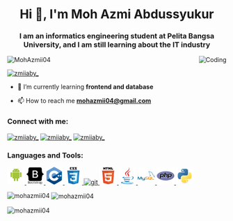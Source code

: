 <h1 align="center">Hi 👋, I'm Moh Azmi Abdussyukur</h1>
<h3 align="center">I am an informatics engineering student at Pelita Bangsa University, and I am still learning about the IT industry</h3>
<img align="right" alt="Coding" widht="400" src="https://media.tenor.com/-UygBh3nnfEAAAAC/coding.gif">

<p align="left"> <img src="https://komarev.com/ghpvc/?username=MohAzmii04&label=Profile%20views&color=0e75b6&style=flat" alt="MohAzmii04" /> </p>

<p align="left"> <a href="https://twitter.com/zmiiaby_" target="blank"><img src="https://img.shields.io/twitter/follow/zmiiaby_?logo=twitter&style=for-the-badge" alt="zmiiaby_" /></a> </p>

- 🌱 I’m currently learning **frontend and database**

- 📫 How to reach me **mohazmii04@gmail.com**

<h3 align="left">Connect with me:</h3>
<p align="left">
<a href="https://twitter.com/Mohamma33417685" target="blank"><img align="center" src="https://raw.githubusercontent.com/rahuldkjain/github-profile-readme-generator/master/src/images/icons/Social/twitter.svg" alt="zmiiaby_" height="30" width="40" /></a>
<a href="https://instagram.com/zmiiaby_" target="blank"><img align="center" src="https://raw.githubusercontent.com/rahuldkjain/github-profile-readme-generator/master/src/images/icons/Social/instagram.svg" alt="zmiiaby_" height="30" width="40" /></a>
<a href="https://www.youtube.com/c/UCgw0WMoBJr2Lf7hu1zXbaDw" target="blank"><img align="center" src="https://raw.githubusercontent.com/rahuldkjain/github-profile-readme-generator/master/src/images/icons/Social/youtube.svg" alt="zmiiaby_" height="30" width="40" /></a>
</p>

<h3 align="left">Languages and Tools:</h3>
<p align="left"> <a href="https://developer.android.com" target="_blank" rel="noreferrer"> <img src="https://raw.githubusercontent.com/devicons/devicon/master/icons/android/android-original-wordmark.svg" alt="android" width="40" height="40"/> </a> <a href="https://getbootstrap.com" target="_blank" rel="noreferrer"> <img src="https://raw.githubusercontent.com/devicons/devicon/master/icons/bootstrap/bootstrap-plain-wordmark.svg" alt="bootstrap" width="40" height="40"/> </a> <a href="https://www.w3schools.com/cpp/" target="_blank" rel="noreferrer"> <img src="https://raw.githubusercontent.com/devicons/devicon/master/icons/cplusplus/cplusplus-original.svg" alt="cplusplus" width="40" height="40"/> </a> <a href="https://www.w3schools.com/css/" target="_blank" rel="noreferrer"> <img src="https://raw.githubusercontent.com/devicons/devicon/master/icons/css3/css3-original-wordmark.svg" alt="css3" width="40" height="40"/> </a> <a href="https://git-scm.com/" target="_blank" rel="noreferrer"> <img src="https://www.vectorlogo.zone/logos/git-scm/git-scm-icon.svg" alt="git" width="40" height="40"/> </a> <a href="https://www.w3.org/html/" target="_blank" rel="noreferrer"> <img src="https://raw.githubusercontent.com/devicons/devicon/master/icons/html5/html5-original-wordmark.svg" alt="html5" width="40" height="40"/> </a> <a href="https://www.java.com" target="_blank" rel="noreferrer"> <img src="https://raw.githubusercontent.com/devicons/devicon/master/icons/java/java-original.svg" alt="java" width="40" height="40"/> </a> <a href="https://www.mysql.com/" target="_blank" rel="noreferrer"> <img src="https://raw.githubusercontent.com/devicons/devicon/master/icons/mysql/mysql-original-wordmark.svg" alt="mysql" width="40" height="40"/> </a> <a href="https://www.php.net" target="_blank" rel="noreferrer"> <img src="https://raw.githubusercontent.com/devicons/devicon/master/icons/php/php-original.svg" alt="php" width="40" height="40"/> </a> <a href="https://www.python.org" target="_blank" rel="noreferrer"> <img src="https://raw.githubusercontent.com/devicons/devicon/master/icons/python/python-original.svg" alt="python" width="40" height="40"/> </a> </p>

<p><img align="left" src="https://github-readme-stats.vercel.app/api/top-langs?username=mohazmii04&show_icons=true&locale=en&layout=compact" alt="mohazmii04" /></p>

<p>&nbsp;<img align="center" src="https://github-readme-stats.vercel.app/api?username=mohazmii04&show_icons=true&locale=en" alt="mohazmii04" /></p>

<p><img align="center" src="https://github-readme-streak-stats.herokuapp.com/?user=mohazmii04&" alt="mohazmii04" /></p>
